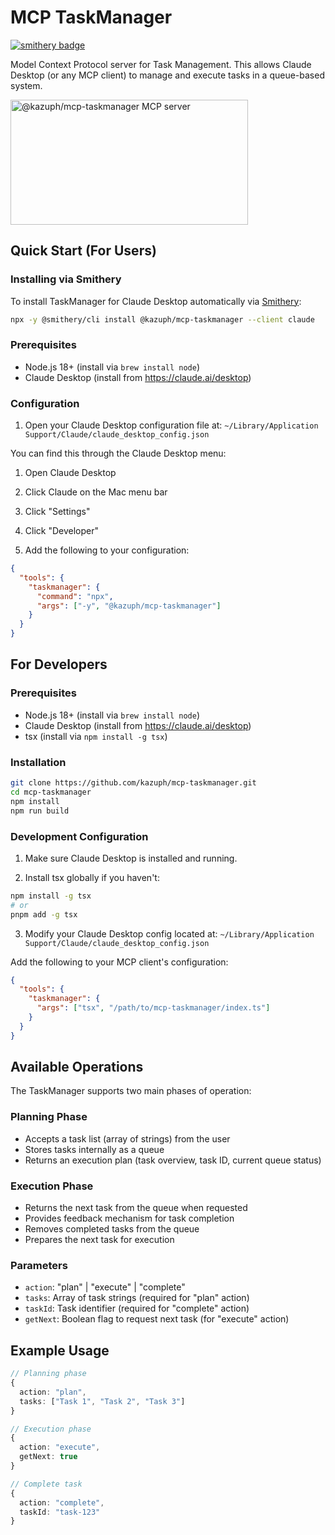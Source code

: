 # MCP TaskManager
[![smithery badge](https://smithery.ai/badge/@kazuph/mcp-taskmanager)](https://smithery.ai/server/@kazuph/mcp-taskmanager)

Model Context Protocol server for Task Management. This allows Claude Desktop (or any MCP client) to manage and execute tasks in a queue-based system.

<a href="https://glama.ai/mcp/servers/bdjh7kx05h"><img width="380" height="200" src="https://glama.ai/mcp/servers/bdjh7kx05h/badge" alt="@kazuph/mcp-taskmanager MCP server" /></a>

## Quick Start (For Users)

### Installing via Smithery

To install TaskManager for Claude Desktop automatically via [Smithery](https://smithery.ai/server/@kazuph/mcp-taskmanager):

```bash
npx -y @smithery/cli install @kazuph/mcp-taskmanager --client claude
```

### Prerequisites
- Node.js 18+ (install via `brew install node`)
- Claude Desktop (install from https://claude.ai/desktop)

### Configuration

1. Open your Claude Desktop configuration file at:
`~/Library/Application Support/Claude/claude_desktop_config.json`

You can find this through the Claude Desktop menu:
1. Open Claude Desktop
2. Click Claude on the Mac menu bar
3. Click "Settings"
4. Click "Developer"

2. Add the following to your configuration:

```json
{
  "tools": {
    "taskmanager": {
      "command": "npx",
      "args": ["-y", "@kazuph/mcp-taskmanager"]
    }
  }
}
```

## For Developers

### Prerequisites
- Node.js 18+ (install via `brew install node`)
- Claude Desktop (install from https://claude.ai/desktop)
- tsx (install via `npm install -g tsx`)

### Installation

```bash
git clone https://github.com/kazuph/mcp-taskmanager.git
cd mcp-taskmanager
npm install
npm run build
```

### Development Configuration

1. Make sure Claude Desktop is installed and running.

2. Install tsx globally if you haven't:
```bash
npm install -g tsx
# or
pnpm add -g tsx
```

3. Modify your Claude Desktop config located at:
`~/Library/Application Support/Claude/claude_desktop_config.json`

Add the following to your MCP client's configuration:

```json
{
  "tools": {
    "taskmanager": {
      "args": ["tsx", "/path/to/mcp-taskmanager/index.ts"]
    }
  }
}
```

## Available Operations

The TaskManager supports two main phases of operation:

### Planning Phase
- Accepts a task list (array of strings) from the user
- Stores tasks internally as a queue
- Returns an execution plan (task overview, task ID, current queue status)

### Execution Phase
- Returns the next task from the queue when requested
- Provides feedback mechanism for task completion
- Removes completed tasks from the queue
- Prepares the next task for execution

### Parameters

- `action`: "plan" | "execute" | "complete"
- `tasks`: Array of task strings (required for "plan" action)
- `taskId`: Task identifier (required for "complete" action)
- `getNext`: Boolean flag to request next task (for "execute" action)

## Example Usage

```typescript
// Planning phase
{
  action: "plan",
  tasks: ["Task 1", "Task 2", "Task 3"]
}

// Execution phase
{
  action: "execute",
  getNext: true
}

// Complete task
{
  action: "complete",
  taskId: "task-123"
}
```
